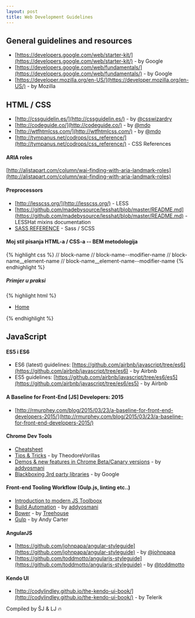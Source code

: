 ```yaml
---
layout: post
title: Web Development Guidelines
---
```


## General guidelines and resources

* [https://developers.google.com/web/starter-kit/](https://developers.google.com/web/starter-kit/) - by Google
* [https://developers.google.com/web/fundamentals/](https://developers.google.com/web/fundamentals/) - by Google
* [https://developer.mozilla.org/en-US/](https://developer.mozilla.org/en-US/) - by Mozilla

## HTML / CSS

* [http://cssguidelin.es/](http://cssguidelin.es/) - by [@csswizardry](https://twitter.com/csswizardry)
* [http://codeguide.co/](http://codeguide.co/) - by [@mdo](https://twitter.com/mdo)
* [http://wtfhtmlcss.com/](http://wtfhtmlcss.com/) - by [@mdo](https://twitter.com/mdo)
* [http://tympanus.net/codrops/css_reference/](http://tympanus.net/codrops/css_reference/) - CSS References

#### ARIA roles
[http://alistapart.com/column/wai-finding-with-aria-landmark-roles](http://alistapart.com/column/wai-finding-with-aria-landmark-roles)

#### Preprocessors
* [http://lesscss.org/](http://lesscss.org/) - LESS
* [https://github.com/madebysource/lesshat/blob/master/README.md](https://github.com/madebysource/lesshat/blob/master/README.md) - LESSHat mixins documentation
* [SASS REFERENCE](http://sass-lang.com/documentation/file.SASS_REFERENCE.html) - Sass / SCSS

#### Moj stil pisanja HTML-a / CSS-a -- BEM metodologija

{% highlight css %}
// block-name
// block-name--modifier-name
// block-name__element-name
// block-name__element-name--modifier-name
{% endhighlight %}

##### Primjer u praksi


{% highlight html %}
<nav class="main-nav" role="navigation">
    <ul class="main-nav__list">
         <li class="main-nav__item main-nav__item--has-child">
              <a href="/Home" class="main-nav__link main-nav__link--parent" title="Home">
                   Home
             </a>
         </li>
    </ul>
</nav>
{% endhighlight %}

## JavaScript

#### ES5 i ES6

* ES6 (latest) guidelines:  [https://github.com/airbnb/javascript/tree/es6](https://github.com/airbnb/javascript/tree/es6) - by Airbnb
* ES5 guidelines: [https://github.com/airbnb/javascript/tree/es6/es5](https://github.com/airbnb/javascript/tree/es6/es5) - by Airbnb

#### A Baseline for Front-End [JS] Developers: 2015
* [http://rmurphey.com/blog/2015/03/23/a-baseline-for-front-end-developers-2015/](http://rmurphey.com/blog/2015/03/23/a-baseline-for-front-end-developers-2015/)

#### Chrome Dev Tools

* [Cheatsheet](http://anti-code.com/devtools-cheatsheet/)
* [Tips & Tricks](http://codepen.io/TheodoreVorillas/blog/chrome-devtools-tips-and-tricks) - by TheodoreVorillas
* [Demos & new features in Chrome Beta/Canary versions](https://speakerdeck.com/addyosmani/devtools-state-of-the-union-2015) - by [addyosmani](https://twitter.com/addyosmani)
* [Blackboxing 3rd party libraries](https://developer.chrome.com/devtools/docs/blackboxing) - by Google

#### Front-end Tooling Workflow (Gulp.js, linting etc..)

* [Introduction to modern JS Toolboox](http://www.infoq.com/articles/modern-javascript-toolbox?utm_source=telerik&utm_medium=email)
* [Build Automation](https://speakerdeck.com/addyosmani/front-end-tooling-workflows) - by [addyosmani](https://twitter.com/addyosmani)
* [Bower](http://blog.teamtreehouse.com/getting-started-bower) - by [Treehouse](https://teamtreehouse.com/)
* [Gulp](http://andy-carter.com/blog/a-beginners-guide-to-package-manager-bower-and-using-gulp-to-manage-components) - by Andy Carter

#### AngularJS
* [https://github.com/johnpapa/angular-styleguide](https://github.com/johnpapa/angular-styleguide) - by [@johnpapa](https://twitter.com/john_papa)
* [https://github.com/toddmotto/angularjs-styleguide](https://github.com/toddmotto/angularjs-styleguide) - by [@toddmotto]( https://twitter.com/toddmotto ) 

#### Kendo UI
* [http://codylindley.github.io/the-kendo-ui-book/](http://codylindley.github.io/the-kendo-ui-book/) - by Telerik

Compiled by ŠJ & LJ :fire:
